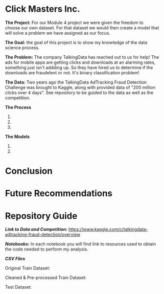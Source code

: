 # Click Masters Inc.


**The Project:** For our Module 4 project we were given the freedom to choose our own dataset. For that dataset we would then create a model that will solve a problem we have assigned as our focus.

**The Goal:** the goal of this project is to show my knowledge of the data science process.

**The Problem:** The company TalkingData has reached out to us for help! The ads for  mobile apps are getting clicks and downloads at an alarming rates, something just isn't addding up. So they have hired us to determine if the downloads are fraudelent or not. It's binary classification problem!


**The Data:** Two years ago the TalkingData AdTracking Fraud Detection Challenge was brought to Kaggle, along with provided data of "200 million clicks over 4 days". See repository to be guided to the data as well as the competition.   


**The Process**

1.

2.

3.

**The Models**

1.

2.

# Conclusion

# Future Recommendations 

# Repository Guide 

***Link to Data and Competition:***  https://www.kaggle.com/c/talkingdata-adtracking-fraud-detection/overview


***Notebooks:*** In each notebook you will find link to resources used to obtain the code needed to perform my analysis.


***CSV Files*** 

Original Train Dataset: 

Cleaned & Pre-processed Train Dataset:

Test Dataset:
